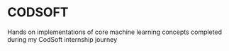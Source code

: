 # CODSOFT
Hands on implementations of core machine learning concepts completed during my CodSoft internship journey
